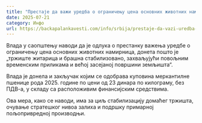 ```yaml
---
title: "Престаје да важи уредба о ограничењу цена основних животних намирница"
date: 2025-07-21
category: Инфо
url: https://backapalankavesti.com/info/srbija/prestaje-da-vazi-uredba-o-ogranicenju-cena-osnovnih-zivotnih-namirnica/
---
```


Влада у саопштењу наводи да је одлука о престанку важења уредбе о ограничењу цена основних животних намирница, донета пошто је „тржиште житарица и брашна стабилизовано, захваљујући повољним временским приликама и већој засејаној површини земљишта“.

Влада је донела и закључак којим се одобрава куповина меркантилне пшенице рода 2025. године по цени од 23 динара по килограму, без ПДВ-а, у складу са расположивим финансијским средствима.

Ова мера, како се наводи, има за циљ стабилизацију домаћег тржишта, очување стратешког нивоа залиха и подршку примарној пољопривредној производњи.
